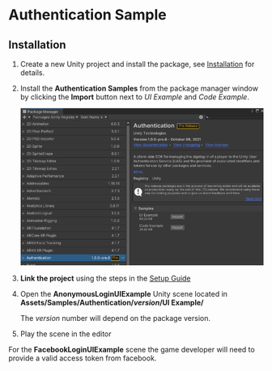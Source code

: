 
# Authentication Sample

## Installation

1) Create a new Unity project and install the package, see [Installation](Installation.md) for details.

2) Install the __Authentication Samples__ from the package manager window by clicking the __Import__ button next to _UI Example_ and _Code Example_.

   ![Package Manager](Images/packman.PNG)
   
3) __Link the project__ using the steps in the [Setup Guide](QuickStartGuide.md)

3) Open the __AnonymousLoginUIExample__ Unity scene located in __Assets/Samples/Authentication/*version*/UI Example/__ 
   
   The *version* number will depend on the package version.

4) Play the scene in the editor


For the __FacebookLoginUIExample__ scene the game developer will need to provide a valid access token from facebook.

 

